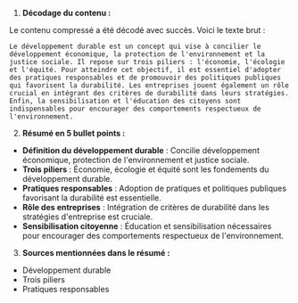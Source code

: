 1) **Décodage du contenu :**

Le contenu compressé a été décodé avec succès. Voici le texte brut :

```
Le développement durable est un concept qui vise à concilier le développement économique, la protection de l'environnement et la justice sociale. Il repose sur trois piliers : l'économie, l'écologie et l'équité. Pour atteindre cet objectif, il est essentiel d'adopter des pratiques responsables et de promouvoir des politiques publiques qui favorisent la durabilité. Les entreprises jouent également un rôle crucial en intégrant des critères de durabilité dans leurs stratégies. Enfin, la sensibilisation et l'éducation des citoyens sont indispensables pour encourager des comportements respectueux de l'environnement.
```

2) **Résumé en 5 bullet points :**

- **Définition du développement durable** : Concilie développement économique, protection de l'environnement et justice sociale.
- **Trois piliers** : Économie, écologie et équité sont les fondements du développement durable.
- **Pratiques responsables** : Adoption de pratiques et politiques publiques favorisant la durabilité est essentielle.
- **Rôle des entreprises** : Intégration de critères de durabilité dans les stratégies d'entreprise est cruciale.
- **Sensibilisation citoyenne** : Éducation et sensibilisation nécessaires pour encourager des comportements respectueux de l'environnement.

3) **Sources mentionnées dans le résumé :**

- Développement durable
- Trois piliers
- Pratiques responsables